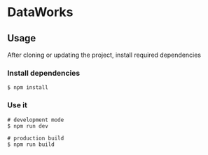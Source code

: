 # DataWorks

## Usage

After cloning or updating the project, install required dependencies

### Install dependencies
```
$ npm install
```

### Use it

```
# development mode
$ npm run dev

# production build
$ npm run build
```

